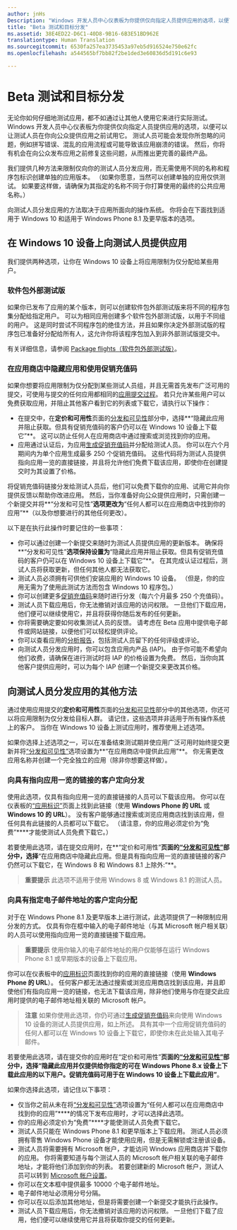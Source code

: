 ```yaml
---
author: jnHs
Description: "Windows 开发人员中心仪表板为你提供仅向指定人员提供应用的选项，以便可以让测试人员在你向公众提供应用之前试用它。"
title: "Beta 测试和目标分发"
ms.assetid: 38E4ED22-D6C1-40D8-9B16-6B3E51BD962E
translationtype: Human Translation
ms.sourcegitcommit: 6530fa257ea3735453a97eb5d916524e750e62fc
ms.openlocfilehash: a544565bf7bb82f2be1ded3e60836d5d191c6e93

---
```


# Beta 测试和目标分发


无论你如何仔细地测试应用，都不如通过让其他人使用它来进行实际测试。 Windows 开发人员中心仪表板为你提供仅向指定人员提供应用的选项，以便可以让测试人员在你向公众提供应用之前试用它。 测试人员可能会发现你所忽略的问题，例如拼写错误、混乱的应用流程或可能导致该应用崩溃的错误。 然后，你将有机会在向公众发布应用之前修复这些问题，从而推出更完善的最终产品。

我们提供几种方法来限制仅向你的测试人员分发应用，而无需使用不同的名称和程序包标识创建单独的应用版本。 （如果你愿意，当然可以创建单独的应用仅供测试。 如果要这样做，请确保为其指定的名称不同于你打算使用的最终的公共应用名称。）

向测试人员分发应用的方法取决于应用所面向的操作系统。 你将会在下面找到适用于 Windows 10 和适用于 Windows Phone 8.1 及更早版本的选项。

## 在 Windows 10 设备上向测试人员提供应用

我们提供两种选项，让你在 Windows 10 设备上将应用限制为仅分配给某些用户。

### 软件包外部测试版

如果你已发布了应用的某个版本，则可以创建软件包外部测试版来将不同的程序包集分配给指定用户。 可以为相同应用创建多个软件包外部测试版，以用于不同组的用户。 这是同时尝试不同程序包的绝佳方法，并且如果你决定外部测试版的程序包已准备好分配给所有人，这允许你将该程序包加入到非外部测试版提交中。

有关详细信息，请参阅 [Package flights（软件包外部测试版）](package-flights.md)。

### 在应用商店中隐藏应用和使用促销充值码

如果你想要将应用限制为仅分配到某些测试人员组，并且无需首先发布广泛可用的提交，可使用与提交的任何应用都相同的[应用提交过程](app-submissions.md)。 若只允许某些用户可以免费获取应用，并阻止其他客户看到它的列表或下载它，请执行以下操作：

-   在提交中，在**定价和可用性**页面的[分发和可见性](set-app-pricing-and-availability.md#distribution-and-visibility)部分中，选择**“隐藏此应用并阻止获取。但具有促销充值码的客户仍可以在 Windows 10 设备上下载它”**。 这可以防止任何人在应用商店中通过搜索或浏览找到你的应用。
-   应用通过认证后，为应用[生成促销充值码](generate-promotional-codes.md)并分配给测试人员。 你可以在六个月期间内为单个应用生成最多 250 个促销充值码。 这些代码将为测试人员提供指向应用一览的直接链接，并且将允许他们免费下载该应用，即使你在创建提交时为其设置了价格。

将促销充值码链接分发给测试人员后，他们可以免费下载你的应用、试用它并向你提供反馈以帮助你改进应用。 然后，当你准备好向公众提供应用时，只需创建一个新提交并将**“分发和可见性”**选项更改为**“任何人都可以在应用商店中找到你的应用”**（以及你想要进行的其他任何更改）。

以下是在执行此操作时要记住的一些事项：

-   你可以通过创建一个新提交来随时为测试人员提供应用的更新版本。 确保将**“分发和可见性”**选项保持设置为**“隐藏此应用并阻止获取。但具有促销充值码的客户仍可以在 Windows 10 设备上下载它”**。 在其完成认证过程后，测试人员将获取更新，但任何其他人都无法获取它。
-   测试人员必须拥有可供他们安装应用的 Windows 10 设备。 （但是，你的应用无需为了使用此测试方法而包含 Windows 10 程序包。）
-   你可以创建更多[促销充值码](generate-promotional-codes.md)来随时进行分发（每六个月最多 250 个充值码）。
-   测试人员下载应用后，你无法撤销对该应用的访问权限。 一旦他们下载应用，他们便可以继续使用它，并且将获得你随后发布的任何更新。
-   你将需要确定要如何收集测试人员的反馈。 请考虑在 Beta 应用中提供电子邮件或网站链接，以便他们可以轻松提供评论。
-   你可以查看应用的[分析报告](analytics.md)，包括测试人员留下的任何评级或评论。
-   向测试人员分发应用时，你可以包含应用内产品 (IAP)。 由于你可能不希望向他们收费，请确保在进行测试时将 IAP 的价格设置为免费。 然后，当你向其他客户提供应用时，可以为每个 IAP 创建一个新提交来更改其价格。

## 向测试人员分发应用的其他方法

通过使用应用提交的**定价和可用性**页面的[分发和可见性](set-app-pricing-and-availability.md#distribution-and-visibility)部分中的其他选项，你还可以将应用限制为仅分发给目标人群。 请记住，这些选项并非适用于所有操作系统上的客户。 当你在 Windows 10 设备上测试应用时，推荐使用上述选项。

如果你选择上述选项之一，可以在准备结束测试期并使应用广泛可用时始终提交更新并将[“分发和可见性”](set-app-pricing-and-availability.md#distribution-and-visibility)选项设置为**“在应用商店中提供此应用”**。 你无需更改应用名称并创建一个完全独立的应用（除非你想要这样做）。

### 向具有指向应用一览的链接的客户定向分发

使用此选项，仅具有指向应用一览的直接链接的人员可以下载该应用。 你可以在仪表板的[“应用标识”](view-app-identity-details.md)页面上找到此链接（使用 **Windows Phone 的 URL** 或 **Windows 10 的 URL**）。 没有客户能够通过搜索或浏览应用商店找到该应用，但任何具有此链接的人员都可以下载它。 （请注意，你的应用必须定价为“免费”****才能使测试人员免费下载它。）

若要使用此选项，请在提交应用时，在**“定价和可用性”**页面的[“分发和可见性”](set-app-pricing-and-availability.md#distribution-and-visibility)部分中，选择**“在应用商店中隐藏此应用。但是具有指向应用一览的直接链接的客户仍然可以下载它，在 Windows 8 和 Windows 8.1 上除外:”**。

> **重要提示** 此选项不适用于使用 Windows 8 或 Windows 8.1 的测试人员。

### 向具有指定电子邮件地址的客户定向分配

对于在 Windows Phone 8.1 及更早版本上进行测试，此选项提供了一种限制应用分发的方式。 仅具有你在框中输入的电子邮件地址（与其 Microsoft 帐户相关联）的人员可以使用指向应用一览的直接链接下载应用。

> **重要提示** 使用你输入的电子邮件地址的用户仅能够在运行 Windows Phone 8.1 或早期版本的设备上下载应用。
 
你可以在仪表板中的[应用标识](view-app-identity-details.md)页面找到你的应用的直接链接（使用 **Windows Phone 的 URL**）。 任何客户都无法通过搜索或浏览应用商店找到该应用，并且即使他们有指向应用一览的链接，也无法下载该应用，除非他们使用与你在提交此应用时提供的电子邮件地址相关联的 Microsoft 帐户。

> **注意** 如果你使用此选项，你仍可通过[生成促销充值码](generate-promotional-codes.md)来向使用 Windows 10 设备的测试人员提供应用，如上所述。 具有其中一个应用促销充值码的任何人都可以在 Windows 10 设备上下载它，即使你未在此处输入其电子邮件。

若要使用此选项，请在提交你的应用时在“定价和可用性”****页面的[“分发和可见性”](set-app-pricing-and-availability.md#distribution-and-visibility)部分中，选择“隐藏此应用并仅提供给你指定的可在 Windows Phone 8.x 设备上下载此应用的以下用户。促销充值码可用于在 Windows 10 设备上下载此应用”****。

如果你选择此选项，请记住以下事项：

-   仅当你之前从未在将[“分发和可见性”](set-app-pricing-and-availability.md#distribution-and-visibility)选项设置为“任何人都可以在应用商店中找到你的应用”****的情况下发布应用时，才可以选择此选项。
-   你的应用必须定价为“免费”****才能使测试人员免费下载它。
-   测试人员只能在 Windows Phone 8.1 和更早版本上下载应用。 测试人员必须拥有零售 Windows Phone 设备才能使用应用，但是无需解锁或注册该设备。
-   测试人员将需要拥有 Microsoft 帐户，才能访问 Windows 应用商店并下载你的应用。 你将需要知道与每个测试人员的 Microsoft 帐户相关联的电子邮件地址，才能将他们添加到你的列表。 若要创建新的 Microsoft 帐户，测试人员可以转到 [Microsoft 帐户设置](http://go.microsoft.com/fwlink/p/?LinkId=618945)。
-   你可以在文本框中提供最多 10000 个电子邮件地址。
-   电子邮件地址必须用分号分隔。
-   你可以在以后添加其他地址，但是将需要创建一个新提交才能执行此操作。
-   测试人员下载应用后，你无法撤销对该应用的访问权限。 一旦他们下载了应用，他们便可以继续使用它并且将获取你提交的任何更新。



<!--HONumber=Jun16_HO4-->


